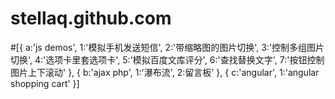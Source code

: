 # stellaq.github.com
#[{
	a:'js demos',
	1:'模拟手机发送短信',
	2:'带缩略图的图片切换',
	3:'控制多组图片切换',
	4:'选项卡里套选项卡',
	5:'模拟百度文库评分',
	6:'查找替换文字',
	7:'按钮控制图片上下滚动'
},
{
	b:'ajax php',
	1:'瀑布流',
	2:留言板'
},
{
	c:'angular',
	1:'angular shopping cart'
}]